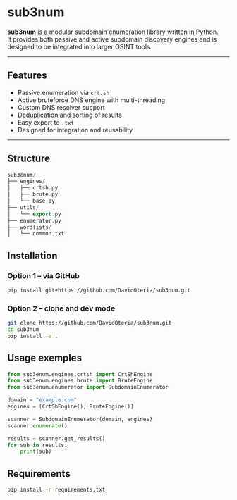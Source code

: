 # sub3num

**sub3num** is a modular subdomain enumeration library written in Python.  
It provides both passive and active subdomain discovery engines and is designed to be integrated into larger OSINT tools.

---

## Features

- Passive enumeration via `crt.sh`
- Active bruteforce DNS engine with multi-threading
- Custom DNS resolver support
- Deduplication and sorting of results
- Easy export to `.txt`
- Designed for integration and reusability

---

## Structure 
```cpp
sub3enum/
├── engines/
│   ├── crtsh.py
│   ├── brute.py
│   └── base.py
├── utils/
│   └── export.py
├── enumerator.py
├── wordlists/
│   └── common.txt
```

## Installation

### Option 1 – via GitHub

```bash
pip install git+https://github.com/DavidOteria/sub3num.git
```

### Option 2 – clone and dev mode 

```bash
git clone https://github.com/DavidOteria/sub3num.git
cd sub3num
pip install -e .
```

## Usage exemples 

```python
from sub3enum.engines.crtsh import CrtShEngine
from sub3enum.engines.brute import BruteEngine
from sub3enum.enumerator import SubdomainEnumerator

domain = "example.com"
engines = [CrtShEngine(), BruteEngine()]

scanner = SubdomainEnumerator(domain, engines)
scanner.enumerate()

results = scanner.get_results()
for sub in results:
    print(sub)
```

## Requirements 

```bash 
pip install -r requirements.txt 
```


